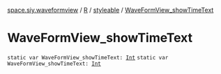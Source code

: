 [space.siy.waveformview](../../index.md) / [R](../index.md) / [styleable](index.md) / [WaveFormView_showTimeText](./-wave-form-view_show-time-text.md)

# WaveFormView_showTimeText

`static var WaveFormView_showTimeText: `[`Int`](https://kotlinlang.org/api/latest/jvm/stdlib/kotlin/-int/index.html)
`static var WaveFormView_showTimeText: `[`Int`](https://kotlinlang.org/api/latest/jvm/stdlib/kotlin/-int/index.html)